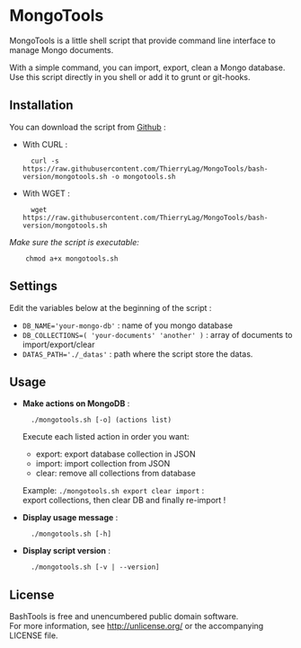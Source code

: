# MongoTools

MongoTools is a little shell script that provide command line interface to
manage Mongo documents.

With a simple command, you can import, export, clean a Mongo database.  
Use this script directly in you shell or add it to grunt or git-hooks.

## Installation

You can download the script from [Github](https://raw.githubusercontent.com/ThierryLag/MongoTools/bash-version/mongotools.sh) :

* With CURL :

	    curl -s https://raw.githubusercontent.com/ThierryLag/MongoTools/bash-version/mongotools.sh -o mongotools.sh

* With WGET : 

		wget https://raw.githubusercontent.com/ThierryLag/MongoTools/bash-version/mongotools.sh
		
_Make sure the script is executable:_  

		chmod a+x mongotools.sh

## Settings

Edit the variables below at the beginning of the script :

* `DB_NAME='your-mongo-db'` : name of you mongo database
* `DB_COLLECTIONS=( 'your-documents' 'another' )` : array of documents to import/export/clear
* `DATAS_PATH='./_datas'` : path where the script store the datas.

## Usage

* **Make actions on MongoDB** :

        ./mongotools.sh [-o] (actions list)

    Execute each listed action in order you want:
    
    * export: export database collection in JSON
    * import: import collection from JSON
    * clear: remove all collections from database

    Example: `./mongotools.sh export clear import` :  
    export collections, then clear DB and finally re-import !

* **Display usage message** :

        ./mongotools.sh [-h]

* **Display script version** :

        ./mongotools.sh [-v | --version]
        
## License

BashTools is free and unencumbered public domain software.  
For more information, see <http://unlicense.org/> or the accompanying LICENSE file.

